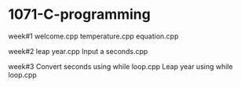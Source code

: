 # 1071-C-programming

week#1
welcome.cpp
temperature.cpp
equation.cpp

week#2
leap year.cpp
Input a seconds.cpp

week#3
Convert seconds using while loop.cpp
Leap year using while loop.cpp
